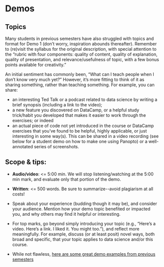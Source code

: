 # Demos

## Topics
Many students in previous semesters have also struggled with topics and format for Demo 1 (don’t worry, inspiration abounds thereafter). Remember to (re)visit the syllabus for the original description, with special attention to the “rubric with four components: quality of content, quality of explanation, quality of presentation, and relevance/usefulness of topic, with a few bonus points available for creativity.”

An initial sentiment has commonly been, “What can I teach people when I don’t know very much yet?” However, it’s more fitting to think of it as sharing something, rather than teaching something. For example, you can share:
- an interesting Ted Talk or a podcast related to data science by writing a brief synopsis (including a link to the video);
- a new feature you discovered on DataCamp, or a helpful study trick/habit you developed that makes it easier to work through the exercises; or indeed
- an actual piece of code not yet introduced in the course or DataCamp exercises that you’ve found to be helpful, highly applicable, or just interesting in some way(s). This can be shared in a video recording (see below for a student demo on how to make one using Panopto) or a well-annotated series of screenshots.

## Scope & tips:  
- **Audio/video**: <= 5:00 min. We will stop listening/watching at the 5:00 min mark, and evaluate only that portion of the demo.
- **Written**: <= 500 words. Be sure to summarize--avoid plagiarism at all costs!  
- Speak about your experience (budding though it may be), and consider your audience. Mention how your demo topic benefited or impacted you, and why others may find it helpful or interesting.
- For top marks, go beyond simply introducing your topic (e.g., “Here’s a video. Here’s a link. I liked it. You might too.”), and reflect more meaningfully. For example, discuss (or at least posit) novel ways, both broad and specific, that your topic applies to data science and/or this course.

- While not flawless, [here are some great demo examples from previous semesters](https://web.microsoftstream.com/channel/53046aee-828b-41ef-aa0a-7fc636ba4d2a)
